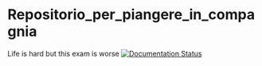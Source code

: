 # Repositorio_per_piangere_in_compagnia
Life is hard but this exam is worse
[![Documentation Status](https://readthedocs.org/projects/cmepda-exam/badge/?version=latest)](https://cmepda-exam.readthedocs.io/en/latest/?badge=latest)
